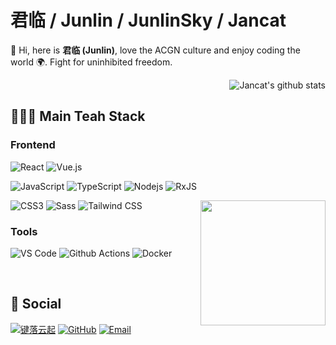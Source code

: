 # 君临 / Junlin / JunlinSky / Jancat

💫 Hi, here is **君临 (Junlin)**, love the ACGN culture and enjoy coding the world 🌍.  Fight for uninhibited freedom.

<img align="right" src="https://github-readme-stats.vercel.app/api?username=Jancat&show_icons=true&title_color=00b8ff&icon_color=00ff9f&text_color=9f9f9f&bg_color=151515" alt="Jancat's github stats"/>

<!--
[![Jancat's github stats](https://github-readme-stats.vercel.app/api?username=Jancat)](https://github.com/anuraghazra/github-readme-stats)
-->

<br>

## 🧑🏻‍💻 Main Teah Stack


### Frontend
![React](https://img.shields.io/badge/-React-%23282C34?style=flat-square&logo=react)
![Vue.js](https://img.shields.io/badge/Vue.js-4FC08D?style=flat-square&logo=vue.js&logoColor=white)

![JavaScript](https://img.shields.io/badge/-JavaScript-%23F7DF1C?style=flat-square&logo=javascript&logoColor=000000&labelColor=%23F7DF1C&color=%23FFCE5A)
![TypeScript](https://img.shields.io/badge/TypeScript-007ACC?style=flat-square&logo=TypeScript&logoColor=ffffff)
![Nodejs](https://img.shields.io/badge/-Nodejs-black?style=flat-square&logo=Node.js)
![RxJS](https://img.shields.io/badge/RxJS-D81B60?style=flat-square&logo=RxJS&logoColor=fff)

<img align='right' src='https://user-images.githubusercontent.com/5713670/87202985-820dcb80-c2b6-11ea-9f56-7ec461c497c3.gif' width='200"'>

![CSS3](https://img.shields.io/badge/-CSS3-%231572B6?style=flat-square&logo=css3)
![Sass](https://img.shields.io/badge/-Sass-%23CC6699?style=flat-square&logo=sass&logoColor=ffffff)
![Tailwind CSS](https://img.shields.io/badge/Tailwind%20CSS-38B2AC?style=flat-square&logo=Tailwind-CSS&logoColor=fff)


### Tools

![VS Code](http://img.shields.io/badge/-VS%20Code-007ACC?style=flat-square&logo=visual-studio-code&logoColor=ffffff)
![Github Actions](http://img.shields.io/badge/-Github%20Actions-2088FF?style=flat-square&logo=github-actions&logoColor=ffffff)
![Docker](https://img.shields.io/badge/Docker-2496ED?style=flat-square&logo=docker&labelColor=2496ED&logoColor=white)

<br>

## 🙂 Social
[![键落云起](https://img.shields.io/badge/键落云起-c05b4d?style=flat-square&logo=Blogger&logoColor=fff)](https://jancat.github.io/)
[![GitHub](https://img.shields.io/badge/君临-181717?style=flat-square&logo=Github&logoColor=fff)](https://github.com/Jancat)
[![Email](https://img.shields.io/badge/szujunlinpan@gmail.com-D14836?style=flat-square&logo=Gmail&logoColor=fff)](mailto:szujunlinpanl@gmail.com)
